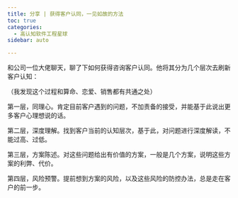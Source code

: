 ```yaml
---
title: 分享 | 获得客户认同，一见如故的方法
toc: true
categories: 
  - 高认知软件工程星球
sidebar: auto

---
```


和公司一位大佬聊天，聊了下如何获得咨询客户认同。他将其分为几个层次去刷新客户认知：

（我发现这个过程和算命、恋爱、销售都有共通之处）

第一层，同理心。肯定目前客户遇到的问题，不加责备的接受，并能基于此说出更多客户心理想说的话。

第二层，深度理解。找到客户当前的认知层次，基于此，对问题进行深度解读，不能过高、过低。

第三层，方案陈述。对这些问题给出有价值的方案，一般是几个方案，说明这些方案的利弊、代价。

第四层，风险预警。提前想到方案的风险，以及这些风险的防控办法，总是走在客户的前一步。

